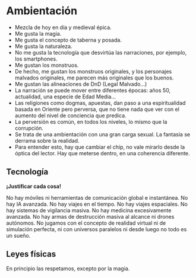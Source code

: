 # Ambientación
* Mezcla de hoy en día y medieval épica.
* Me gusta la magia.
* Me gusta el concepto de taberna y posada.
* Me gusta la naturaleza.
* No me gusta la tecnología que desvirtúa las narraciones, por ejemplo, los smartphones.
* Me gustan los monstruos.
* De hecho, me gustan los monstruos originales, y los personajes malvados originales, me parecen más originales que los buenos.
* Me gustan las alineaciones de DnD (Legal Malvado...)
* La narración se puede mover entre diferentes épocas: años 50, actualidad, una especie de Edad Media...
* Las religiones como dogmas, apuestas, dan paso a una espiritualidad basada en Oriente pero perversa, que no tiene nada que ver con el aumento del nivel de conciencia que predica.
* La perversión es común, en todos los niveles, lo mismo que la corrupción.
* Se trata de una ambientación con una gran carga sexual. La fantasía se derrama sobre la realidad.
* Para entender esto, hay que cambiar el chip, no vale mirarlo desde la óptica del lector. Hay que meterse dentro, en una coherencia diferente.

## Tecnología

**¡Justificar cada cosa!**

No hay móviles ni herramientas de comunicación global e instantánea.
No hay IA avanzada.
No hay viajes en el tiempo.
No hay viajes espaciales.
No hay sistemas de vigilancia masiva.
No hay medicina excesivamente avanzada.
No hay armas de destrucción masiva al alcance ni drones autónomos.
No jugamos con el concepto de realidad virtual ni de simulación perfecta, ni con universos paralelos ni desde luego no todo es un sueño.

## Leyes físicas
En principio las respetamos, excepto por la magia.
